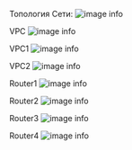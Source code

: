 Топология Сети:
![image info](images/0.png)

VPC
![image info](images/1.png)

VPC1
![image info](images/2.png)

VPC2
![image info](images/3.png)

Router1
![image info](images/4.png)

Router2
![image info](images/5.png)

Router3
![image info](images/6.png)

Router4
![image info](images/7.png)
